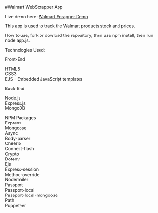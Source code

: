 #Walmart WebScrapper App

Live demo here: [Walmart Scrapper Demo](https://walmart-scraper.herokuapp.com/)

This app is used to track the Walmart products stock and prices. 

How to use, fork or dowload the repository, then use npm install, then run node app.js.

Technologies Used:

Front-End

HTML5 <br>
CSS3 <br>
EJS - Embedded JavaScript templates <br>

Back-End

Node.js <br>
Express.js <br>
MongoDB <br>

NPM Packages <br>
Express <br>
Mongoose <br>
Async <br>
Body-parser <br>
Cheerio <br>
Connect-flash <br>
Crypto <br>
Dotenv <br>
Ejs <br>
Express-session <br>
Method-override <br>
Nodemailer <br>
Passport <br>
Passport-local <br>
Passport-local-mongoose <br>
Path <br>
Puppeteer 
